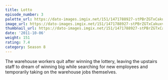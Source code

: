 ```yaml
---
title: Lotto
episode_number: 3
palette_url: https://dato-images.imgix.net/151/1471788927-stPBrZGTxCakuxvisVNqDGAfxSz.jpg?ixlib=rb-1.1.0&ch=DPR%2CWidth&auto=enhance&palette=json
image_url: https://dato-images.imgix.net/151/1471788927-stPBrZGTxCakuxvisVNqDGAfxSz.jpg?ixlib=rb-1.1.0&ch=DPR%2CWidth&auto=compress%2Cformat&w=500
thumbnail_url: https://dato-images.imgix.net/151/1471788927-stPBrZGTxCakuxvisVNqDGAfxSz.jpg?ixlib=rb-1.1.0&ch=DPR%2CWidth&auto=enhance&w=500&h=280&fit=crop&fm=jpg
date: '2011-10-06'
weight: 151
rating: 7.4
category: Season 8
---
```


The warehouse workers quit after winning the lottery, leaving the upstairs staff to dream of winning big while searching for new employees and temporarily taking on the warehouse jobs themselves.